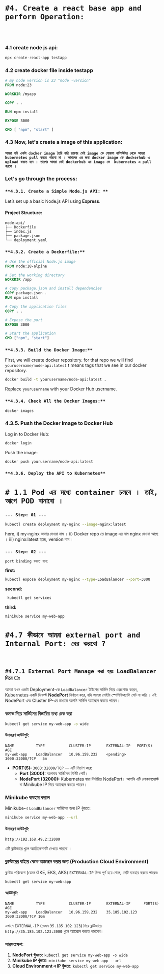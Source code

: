 
<br>
<br>

# `#4. Create a react base app and perform Operation: `

<br>
<br>


### **4.1 create node js api:**
```bash
npx create-react-app testapp
```

### **4.2 create docker file inside testapp**
```Dockerfile
# my node version is 23 "node -version"
FROM node:23

WORKDIR /myapp

COPY . . 

RUN npm install

EXPOSE 3000

CMD [ "npm", "start" ]

```

### **4.3 Now, let's create a image of this application:**


#### `আমরা যদি একটা docker image তৈরি করি তারপর সেই image কে লোকাল কম্পিউটার থেকে আমরা kubernetes pull করতে পারবো না । আমাদের এর জন্য docker image কে dockerhub এ upload করতে হবে । তারপর আমরা সেই dockerhub এর image কে  kubernetes এ pull করবো । `


### Let's go through the process:


### `**4.3.1. Create a Simple Node.js API: **`
Let’s set up a basic Node.js API using **Express**.

#### **Project Structure:**
```
node-api/
├── Dockerfile
├── index.js
├── package.json
└── deployment.yaml
```

### `**4.3.2. Create a Dockerfile:**`
```dockerfile
# Use the official Node.js image
FROM node:18-alpine

# Set the working directory
WORKDIR /app

# Copy package.json and install dependencies
COPY package.json .
RUN npm install

# Copy the application files
COPY . .

# Expose the port
EXPOSE 3000

# Start the application
CMD ["npm", "start"]
```

### `**4.3.3. Build the Docker Image:**`

First, we will create docker repository. for that repo we will find `yourusername/node-api:latest`
t means tags that we see in our docker repository.

```bash
docker build -t yourusername/node-api:latest .
```
Replace `yourusername` with your Docker Hub username.


### `**4.3.4. Check All the Docker Images:**`

```bash
docker images
```

### **4.3.5. Push the Docker Image to Docker Hub**
Log in to Docker Hub:

```bash
docker login
```

Push the image:

```bash
docker push yourusername/node-api:latest
```


### `**4.3.6. Deploy the API to Kubernetes**`

# `# 1.1 Pod এর মধ্যে container চলবে । তাই, আগে POD বানাবো । `



### `--- Step: 01 ---`
```bash
kubectl create deployment my-nginx --image=nginx:latest
```
here,
i) my-nginx আমার দেওয়া নাম । 
ii) Docker repo তে image এর নাম nginx দেওয়া আছে । 
iii) nginx:latest হচ্ছে, version নাম । 

### `--- Step: 02 ---`
`port binding করতে হবে: `

**first:**
```bash
kubectl expose deployment my-nginx --type=LoadBalancer --port=3000
```

**second:**
```bash
 kubectl get services 
```

**third:**
```bash
minikube service my-web-app 
```

# `#4.7 কীভাবে আমরা external port and Internal Port: বের করবো ?  `

<br>

## `#4.7.1 External Port Manage করা হয়ঃ LoadBalancer দিয়ে ঃ `

আমরা যখন একটা Deployment-কে `LoadBalancer` টাইপের সার্ভিস দিয়ে এক্সপোজ করেন, Kubernetes একটি ডিফল্ট **NodePort** নির্বাচন করে, যদি আমরা সেইটা স্পেসিফিক্যালি সেট না করি । এই NodePort এবং Cluster IP-এর মাধ্যমে আপনি সার্ভিস অ্যাক্সেস করতে পারেন।

### **কমান্ড দিয়ে সার্ভিসের বিস্তারিত তথ্য চেক করা**
```bash
kubectl get service my-web-app -o wide
```

#### **উদাহরণ আউটপুট:**
```
NAME          TYPE           CLUSTER-IP       EXTERNAL-IP   PORT(S)          AGE
my-web-app    LoadBalancer   10.96.159.232    <pending>     3000:32000/TCP   5m
```

- **PORT(S):** `3000:32000/TCP` — এটি নির্দেশ করে:
  - **Port (3000):** আপনার সার্ভিসের নির্দিষ্ট পোর্ট।
  - **NodePort (32000):** Kubernetes দ্বারা নির্ধারিত NodePort। আপনি এটি লোকালহোস্ট বা Minikube IP দিয়ে অ্যাক্সেস করতে পারেন।

### **Minikube ব্যবহার করলে**
Minikube-এ `LoadBalancer` সার্ভিসের জন্য IP খুঁজতে:
```bash
minikube service my-web-app --url
```

#### **উদাহরণ আউটপুট:**
```
http://192.168.49.2:32000
```

এটি ব্রাউজারে খুলে অ্যাপ্লিকেশনটি দেখতে পারবো । 

### **ক্লাস্টারের বাইরে থেকে অ্যাক্সেস করার জন্য (Production Cloud Environment)**
ক্লাউড পরিবেশে (যেমন GKE, EKS, AKS) `EXTERNAL-IP` ফিল্ড পূর্ণ হয়ে গেলে, সেটি ব্যবহার করতে পারেন:
```bash
kubectl get service my-web-app
```

#### আউটপুট:
```
NAME          TYPE           CLUSTER-IP       EXTERNAL-IP      PORT(S)        AGE
my-web-app    LoadBalancer   10.96.159.232    35.185.102.123   3000:32000/TCP 10m
```

এখানে `EXTERNAL-IP` (যেমন `35.185.102.123`) দিয়ে ব্রাউজারে `http://35.185.102.123:3000` খুলে অ্যাক্সেস করতে পারবেন।

### সারসংক্ষেপ:
1. **NodePort খুঁজতে:** `kubectl get service my-web-app -o wide`
2. **Minikube IP খুঁজতে:** `minikube service my-web-app --url`
3. **Cloud Environment এ IP খুঁজতে:** `kubectl get service my-web-app`



